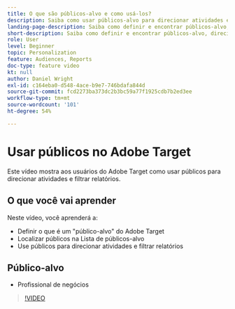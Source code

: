 ```yaml
---
title: O que são públicos-alvo e como usá-los?
description: Saiba como usar públicos-alvo para direcionar atividades e filtrar relatórios.
landing-page-description: Saiba como definir e encontrar públicos-alvo, direcionar atividades e filtrar relatórios.
short-description: Saiba como definir e encontrar públicos-alvo, direcionar atividades e filtrar relatórios.
role: User
level: Beginner
topic: Personalization
feature: Audiences, Reports
doc-type: feature video
kt: null
author: Daniel Wright
exl-id: c164eba0-d548-4ace-b9e7-746bdafa844d
source-git-commit: fcd2273ba373dc2b3bc59a77f1925cdb7b2ed3ee
workflow-type: tm+mt
source-wordcount: '101'
ht-degree: 54%

---
```


# Usar públicos no Adobe Target

Este vídeo mostra aos usuários do Adobe Target como usar públicos para direcionar atividades e filtrar relatórios.

## O que você vai aprender

Neste vídeo, você aprenderá a:

* Definir o que é um &quot;público-alvo&quot; do Adobe Target
* Localizar públicos na Lista de públicos-alvo
* Use públicos para direcionar atividades e filtrar relatórios

## Público-alvo

* Profissional de negócios

>[!VIDEO](https://video.tv.adobe.com/v/30984/?quality=12&captions=por_br)
